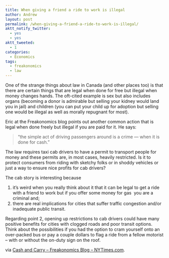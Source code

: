 ```yaml
---
title: When giving a friend a ride to work is illegal
author: Andrew
layout: post
permalink: /when-giving-a-friend-a-ride-to-work-is-illegal/
aktt_notify_twitter:
  - yes
  - yes
aktt_tweeted:
  - 1
categories:
  - Economics
tags:
  - freakonomics
  - law
---
```

One of the strange things about law in Canada (and other places too) is that there are certain things that are legal when done for free but illegal when money changes hands. The oft-cited example is sex but also includes organs (becoming a donor is admirable but selling your kidney would land you in jail) and children (you can put your child up for adoption but selling one would be illegal as well as morally repugnant for most).

Eric at the Freakonomics blog points out another common action that is legal when done freely but illegal if you are paid for it. He says:

> &#8220;the simple act of driving passengers around is a crime — when it is done for cash.&#8221;

The law requires taxi cab drivers to have a permit to transport people for money and these permits are, in most cases, heavily restricted. Is it to protect consumers from riding with sketchy folks or in shoddy vehicles or just a way to ensure nice profits for cab drivers?

The cab story is interesting because

  1. it&#8217;s weird when you really think about it that it can be legal to get a ride with a friend to work but if you offer some money for gas  you are a criminal and;
  2. there are real implications for cities that suffer traffic congestion and/or inadequate public transit.

Regarding point 2, opening up restrictions to cab drivers could have many positive benefits for cities with clogged roads and poor transit options. Think about the possibilities if you had the option to cram yourself onto an over-packed bus or pay a couple dollars to flag a ride from a fellow motorist &#8211; with or without the on-duty sign on the roof.

via [Cash and Carry &#8211; Freakonomics Blog &#8211; NYTimes.com][1].

 [1]: http://freakonomics.blogs.nytimes.com/2009/12/11/cash-and-carry/